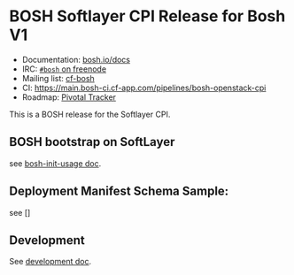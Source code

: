 # BOSH Softlayer CPI Release for Bosh V1

* Documentation: [bosh.io/docs](https://bosh.io/docs)
* IRC: [`#bosh` on freenode](https://webchat.freenode.net/?channels=bosh)
* Mailing list: [cf-bosh](https://lists.cloudfoundry.org/pipermail/cf-bosh)
* CI: <https://main.bosh-ci.cf-app.com/pipelines/bosh-openstack-cpi>
* Roadmap: [Pivotal Tracker](https://www.pivotaltracker.com/n/projects/1344876)

This is a BOSH release for the Softlayer CPI.

## BOSH bootstrap on SoftLayer

see [bosh-init-usage doc](docs/bosh-init-usage.md).

## Deployment Manifest Schema Sample:

see []

## Development

See [development doc](docs/development.md).
